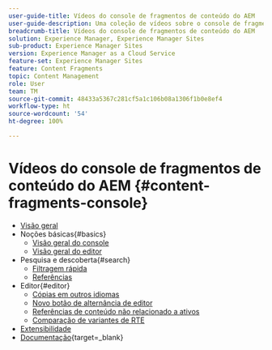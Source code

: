 ```yaml
---
user-guide-title: Vídeos do console de fragmentos de conteúdo do AEM
user-guide-description: Uma coleção de vídeos sobre o console de fragmentos de conteúdo do Adobe Experience Manager.
breadcrumb-title: Vídeos do console de fragmentos de conteúdo do AEM
solution: Experience Manager, Experience Manager Sites
sub-product: Experience Manager Sites
version: Experience Manager as a Cloud Service
feature-set: Experience Manager Sites
feature: Content Fragments
topic: Content Management
role: User
team: TM
source-git-commit: 48433a5367c281cf5a1c106b08a1306f1b0e8ef4
workflow-type: ht
source-wordcount: '54'
ht-degree: 100%

---
```



# Vídeos do console de fragmentos de conteúdo do AEM {#content-fragments-console}

+ [Visão geral](overview.md)
+ Noções básicas{#basics}
   + [Visão geral do console](./basics/content-fragments-console.md)
   + [Visão geral do editor](./basics/content-fragment-editor.md)
+ Pesquisa e descoberta{#search}
   + [Filtragem rápida](search/fast-filtering.md)
   + [Referências](search/references.md)
+ Editor{#editor}
   + [Cópias em outros idiomas](editor/language-copies.md)
   + [Novo botão de alternância de editor](editor/new-editor-toggle.md)
   + [Referências de conteúdo não relacionado a ativos](editor/non-asset-content-references.md)
   + [Comparação de variantes de RTE](editor/rte-variant-compare.md)
+ [Extensibilidade](https://experienceleague.adobe.com/docs/experience-manager-learn/cloud-service/developing/extensibility/content-fragments/overview.html)
+ [Documentação](https://experienceleague.adobe.com/docs/experience-manager-cloud-service/content/sites/administering/content-fragments/content-fragments-console.html){target=_blank}
